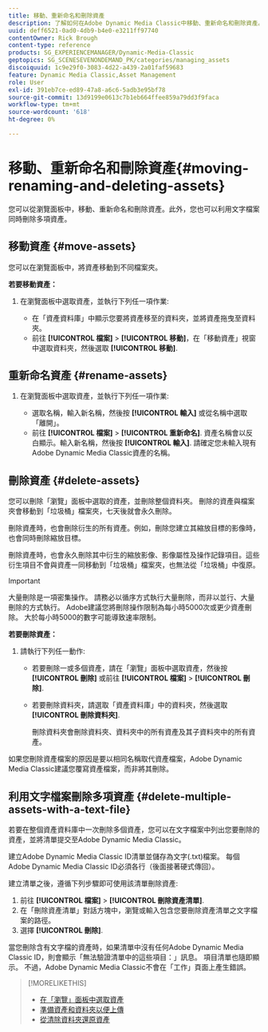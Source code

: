 ```yaml
---
title: 移動、重新命名和刪除資產
description: 了解如何在Adobe Dynamic Media Classic中移動、重新命名和刪除資產。
uuid: deff6521-0ad0-4db9-b4e0-e3211ff97740
contentOwner: Rick Brough
content-type: reference
products: SG_EXPERIENCEMANAGER/Dynamic-Media-Classic
geptopics: SG_SCENESEVENONDEMAND_PK/categories/managing_assets
discoiquuid: 1c9e29f0-3083-4d22-a439-2a01faf59683
feature: Dynamic Media Classic,Asset Management
role: User
exl-id: 391eb7ce-ed89-47a8-a6c6-5adb3e95bf78
source-git-commit: 13d9199e0613c7b1eb664ffee859a79dd3f9faca
workflow-type: tm+mt
source-wordcount: '618'
ht-degree: 0%

---
```


# 移動、重新命名和刪除資產{#moving-renaming-and-deleting-assets}

您可以從瀏覽面板中，移動、重新命名和刪除資產。此外，您也可以利用文字檔案同時刪除多項資產。

## 移動資產 {#move-assets}

您可以在瀏覽面板中，將資產移動到不同檔案夾。

**若要移動資產：**

1. 在瀏覽面板中選取資產，並執行下列任一項作業:

   * 在「資產資料庫」中顯示您要將資產移至的資料夾，並將資產拖曳至資料夾。
   * 前往 **[!UICONTROL 檔案]** > **[!UICONTROL 移動]**，在「移動資產」視窗中選取資料夾，然後選取 **[!UICONTROL 移動]**.

## 重新命名資產 {#rename-assets}

1. 在瀏覽面板中選取資產，並執行下列任一項作業:

   * 選取名稱，輸入新名稱，然後按 **[!UICONTROL 輸入]** 或從名稱中選取「離開」。
   * 前往 **[!UICONTROL 檔案]** > **[!UICONTROL 重新命名]**. 資產名稱會以反白顯示。輸入新名稱，然後按 **[!UICONTROL 輸入]**. 請確定您未輸入現有Adobe Dynamic Media Classic資產的名稱。

## 刪除資產 {#delete-assets}

您可以刪除「瀏覽」面板中選取的資產，並刪除整個資料夾。 刪除的資產與檔案夾會移動到「垃圾桶」檔案夾，七天後就會永久刪除。

刪除資產時，也會刪除衍生的所有資產。例如，刪除您建立其縮放目標的影像時，也會同時刪除縮放目標。

刪除資產時，也會永久刪除其中衍生的縮放影像、影像屬性及操作記錄項目。這些衍生項目不會與資產一同移動到「垃圾桶」檔案夾，也無法從「垃圾桶」中復原。

>[!IMPORTANT]
>
>大量刪除是一項密集操作。 請務必以循序方式執行大量刪除，而非以並行、大量刪除的方式執行。 Adobe建議您將刪除操作限制為每小時5000次或更少資產刪除。 大於每小時5000的數字可能導致速率限制。

**若要刪除資產：**

1. 請執行下列任一動作:

   * 若要刪除一或多個資產，請在「瀏覽」面板中選取資產，然後按 **[!UICONTROL 刪除]** 或前往 **[!UICONTROL 檔案]** > **[!UICONTROL 刪除]**.
   * 若要刪除資料夾，請選取「資產資料庫」中的資料夾，然後選取 **[!UICONTROL 刪除資料夾]**.

      刪除資料夾會刪除資料夾、資料夾中的所有資產及其子資料夾中的所有資產。

如果您刪除資產檔案的原因是要以相同名稱取代資產檔案，Adobe Dynamic Media Classic建議您覆寫資產檔案，而非將其刪除。

## 利用文字檔案刪除多項資產 {#delete-multiple-assets-with-a-text-file}

若要在整個資產資料庫中一次刪除多個資產，您可以在文字檔案中列出您要刪除的資產，並將清單提交至Adobe Dynamic Media Classic。

建立Adobe Dynamic Media Classic ID清單並儲存為文字(.txt)檔案。 每個Adobe Dynamic Media Classic ID必須各行（後面接著硬式傳回）。

建立清單之後，遵循下列步驟即可使用該清單刪除資產:

1. 前往 **[!UICONTROL 檔案]** > **[!UICONTROL 刪除資產清單]**.
1. 在「刪除資產清單」對話方塊中，瀏覽或輸入包含您要刪除資產清單之文字檔案的路徑。
1. 選擇 **[!UICONTROL 刪除]**.

當您刪除含有文字檔的資產時，如果清單中沒有任何Adobe Dynamic Media Classic ID，則會顯示「無法驗證清單中的這些項目：」訊息。 項目清單也隨即顯示。 不過，Adobe Dynamic Media Classic不會在「工作」頁面上產生錯誤。

>[!MORELIKETHIS]
>
>* [在「瀏覽」面板中選取資產](selecting-assets-browse-panel.md#selecting_assets_in_the_browse_panel)
>* [準備資產和資料夾以便上傳](uploading-files.md#preparing_your_assets_and_folders_for_uploading)
>* [從清除資料夾還原資產](trash-folder.md#restoring_assets_from_the_trash_folder)

